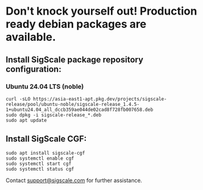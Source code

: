 # Don't knock yourself out! Production ready debian packages are available.

## Install SigScale package repository configuration:

### Ubuntu 24.04 LTS (noble)
	curl -sLO https://asia-east1-apt.pkg.dev/projects/sigscale-release/pool/ubuntu-noble/sigscale-release_1.4.5-1+ubuntu24.04_all_dccb359ae044de02cad8f728fb007658.deb
	sudo dpkg -i sigscale-release_*.deb
	sudo apt update

## Install SigScale CGF:
	sudo apt install sigscale-cgf
	sudo systemctl enable cgf
	sudo systemctl start cgf
	sudo systemctl status cgf

Contact <support@sigscale.com> for further assistance.

